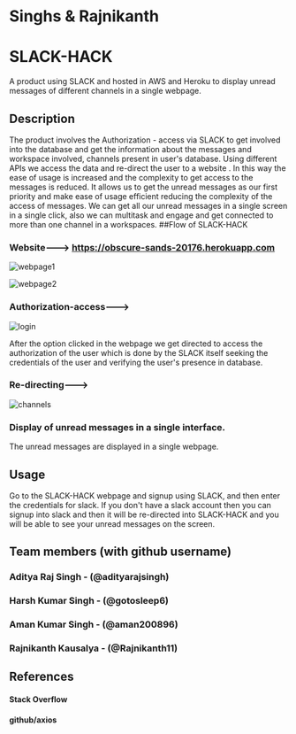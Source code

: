 # Singhs & Rajnikanth
# SLACK-HACK


A product using SLACK and hosted in AWS and Heroku  to display unread messages of different channels in a single webpage.


## Description
  The product involves the Authorization - access via SLACK to get involved into the database and get the information about the messages and workspace involved, channels present in user's database. Using different APIs we access the data and re-direct the user to a website . In this way the ease of usage is increased and the complexity to get access to the messages is reduced. It allows us to get the unread messages as our first priority and make ease of usage efficient reducing the complexity of the access of messages. We can get all our unread messages in a single screen in a single click, also we can multitask and engage and get connected to more than one channel in a workspaces.
##Flow of SLACK-HACK


### Website---> https://obscure-sands-20176.herokuapp.com


   
   ![webpage1](https://user-images.githubusercontent.com/43814535/58382865-16eb3200-7fed-11e9-9e2f-d9d93d6a00ed.png)
   
   
   
   ![webpage2](https://user-images.githubusercontent.com/43814535/58382870-2b2f2f00-7fed-11e9-9de7-f32e571312ab.png)





### Authorization-access--->  

   ![login](https://user-images.githubusercontent.com/43814535/58382806-7b59c180-7fec-11e9-83fb-ca927b9a25b3.png)
   
   After the option clicked in the webpage we get directed to access the authorization of the user which is done by the SLACK itself seeking the credentials of the user and verifying the user's presence in database.



### Re-directing--->


![channels](https://user-images.githubusercontent.com/43814535/58382873-4306b300-7fed-11e9-802f-cc076b0d3457.png)




### Display of unread messages in a single interface.
   The unread messages are displayed in a single webpage.
   
   
   
   
## Usage
  Go to the SLACK-HACK webpage and signup using SLACK, and then enter the credentials for slack. If you don't have a slack account then you can signup into slack and then it will be re-directed into SLACK-HACK and you will be able to see your unread messages on the screen.
  
  
  
  
## Team members (with github username)

 ### Aditya Raj Singh - (@adityarajsingh)
 ### Harsh Kumar Singh - (@gotosleep6)
 ### Aman Kumar Singh - (@aman200896)
 ### Rajnikanth Kausalya - (@Rajnikanth11)
 
 
 ## References
 
#### Stack Overflow
#### github/axios

